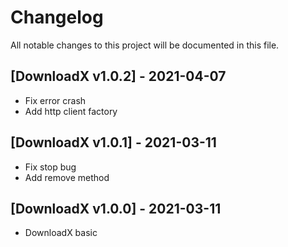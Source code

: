# Changelog
All notable changes to this project will be documented in this file.

## [DownloadX v1.0.2] - 2021-04-07
- Fix error crash
- Add http client factory

## [DownloadX v1.0.1] - 2021-03-11
- Fix stop bug
- Add remove method

## [DownloadX v1.0.0] - 2021-03-11
- DownloadX basic
